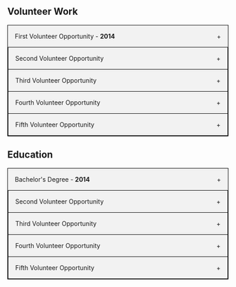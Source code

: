 
<style>

.accordion {
  max-width: 500px;
  border: 1px solid #000;
  border-bottom: none;
}

.accordion:last-child {
  border-bottom: 1px solid #000;
}

.accordion-header {
  display: flex;
  padding: 16px;
  cursor: pointer;
  background-color: #F2F2F2;
}

.accordion-title {
  flex: 1;
}

.accordion-icon: {
  width: 16px;
}

.accordion-content {
  padding: 16px;
}

.accordion-content {
  display: none;
}

</style>


<section id="volunteer-work">

<h2>Volunteer Work</h2>

<div class="accordion">
    <div class="accordion-header">
      <div class="accordion-title">First Volunteer Opportunity - <strong>2014</strong></div>
      <span class="accordion-icon">+</span>
    </div>
    <div class="accordion-content">
        Lorem ipsum dolor sit amet, consectetur adipiscing elit, sed do eiusmod tempor incididunt ut labore et dolore magna aliqua. Ut enim ad minim veniam, quis nostrud exercitation ullamco laboris nisi ut aliquip ex ea commodo consequat.
        <ul>
          <li>First task I completed</li>

        </ul>
    </div>
</div>

<div class="accordion">
    <div class="accordion-header">
      <div class="accordion-title">Second Volunteer Opportunity</div>
      <span class="accordion-icon">+</span>
    </div>
    <div class="accordion-content">
        Lorem ipsum dolor sit amet, consectetur adipiscing elit, sed do eiusmod tempor incididunt ut labore et dolore magna aliqua. Ut enim ad minim veniam, quis nostrud exercitation ullamco laboris nisi ut aliquip ex ea commodo consequat.
    </div>
</div>

<div class="accordion">
    <div class="accordion-header">
      <div class="accordion-title">Third Volunteer Opportunity</div>
      <span class="accordion-icon">+</span>
    </div>
    <div class="accordion-content">
        Lorem ipsum dolor sit amet, consectetur adipiscing elit, sed do eiusmod tempor incididunt ut labore et dolore magna aliqua. Ut enim ad minim veniam, quis nostrud exercitation ullamco laboris nisi ut aliquip ex ea commodo consequat.
    </div>
</div>

<div class="accordion">
    <div class="accordion-header">
      <div class="accordion-title">Fourth Volunteer Opportunity</div>
      <span class="accordion-icon">+</span>
    </div>
    <div class="accordion-content">
        Lorem ipsum dolor sit amet, consectetur adipiscing elit, sed do eiusmod tempor incididunt ut labore et dolore magna aliqua. Ut enim ad minim veniam, quis nostrud exercitation ullamco laboris nisi ut aliquip ex ea commodo consequat.
    </div>
</div>

<div class="accordion">
    <div class="accordion-header">
      <div class="accordion-title">Fifth Volunteer Opportunity</div>
      <span class="accordion-icon">+</span>
    </div>
    <div class="accordion-content">
        Lorem ipsum dolor sit amet, consectetur adipiscing elit, sed do eiusmod tempor incididunt ut labore et dolore magna aliqua. Ut enim ad minim veniam, quis nostrud exercitation ullamco laboris nisi ut aliquip ex ea commodo consequat.
    </div>
</div>


</section>


<section id="education">

<h2>Education</h2>

<div class="accordion">
    <div class="accordion-header">
      <div class="accordion-title">Bachelor's Degree - <strong>2014</strong></div>
      <span class="accordion-icon">+</span>
    </div>
    <div class="accordion-content">
        Lorem ipsum dolor sit amet, consectetur adipiscing elit, sed do eiusmod tempor incididunt ut labore et dolore magna aliqua. Ut enim ad minim veniam, quis nostrud exercitation ullamco laboris nisi ut aliquip ex ea commodo consequat.
        <ul>
          <li>First task I completed</li>

        </ul>
    </div>
</div>

<div class="accordion">
    <div class="accordion-header">
      <div class="accordion-title">Second Volunteer Opportunity</div>
      <span class="accordion-icon">+</span>
    </div>
    <div class="accordion-content">
        Lorem ipsum dolor sit amet, consectetur adipiscing elit, sed do eiusmod tempor incididunt ut labore et dolore magna aliqua. Ut enim ad minim veniam, quis nostrud exercitation ullamco laboris nisi ut aliquip ex ea commodo consequat.
    </div>
</div>

<div class="accordion">
    <div class="accordion-header">
      <div class="accordion-title">Third Volunteer Opportunity</div>
      <span class="accordion-icon">+</span>
    </div>
    <div class="accordion-content">
        Lorem ipsum dolor sit amet, consectetur adipiscing elit, sed do eiusmod tempor incididunt ut labore et dolore magna aliqua. Ut enim ad minim veniam, quis nostrud exercitation ullamco laboris nisi ut aliquip ex ea commodo consequat.
    </div>
</div>

<div class="accordion">
    <div class="accordion-header">
      <div class="accordion-title">Fourth Volunteer Opportunity</div>
      <span class="accordion-icon">+</span>
    </div>
    <div class="accordion-content">
        Lorem ipsum dolor sit amet, consectetur adipiscing elit, sed do eiusmod tempor incididunt ut labore et dolore magna aliqua. Ut enim ad minim veniam, quis nostrud exercitation ullamco laboris nisi ut aliquip ex ea commodo consequat.
    </div>
</div>

<div class="accordion">
    <div class="accordion-header">
      <div class="accordion-title">Fifth Volunteer Opportunity</div>
      <span class="accordion-icon">+</span>
    </div>
    <div class="accordion-content">
        Lorem ipsum dolor sit amet, consectetur adipiscing elit, sed do eiusmod tempor incididunt ut labore et dolore magna aliqua. Ut enim ad minim veniam, quis nostrud exercitation ullamco laboris nisi ut aliquip ex ea commodo consequat.
    </div>
</div>


</section>

<script>

const accordionHeaders = document.getElementsByClassName('accordion-header');
const accordionContents = document.getElementsByClassName('accordion-content');
const accordionIcons = document.getElementsByClassName('accordion-icon');

for (let i = 0; i < accordionHeaders.length; i++) {
  accordionHeaders[i].addEventListener('click', () => {
    accordionContents[i].style.display = accordionContents[i].style.display == 'block' ? 'none' : 'block';
    accordionIcons[i].innerHTML = accordionContents[i].style.display == 'block' ? '-' : '+';
  });
}

</script>
